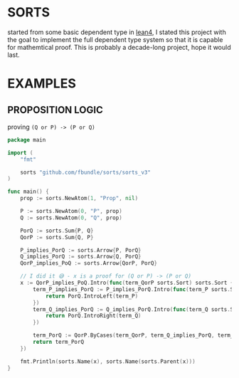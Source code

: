 # SORTS

started from some basic dependent type in [lean4](https://github.com/leanprover/lean4), I stated this project with the goal to implement the full dependent type system so that it is capable for mathemtical proof. This is probably a decade-long project, hope it would last.  


# EXAMPLES

## PROPOSITION LOGIC

proving `(Q or P) -> (P or Q)`

```go
package main

import (
	"fmt"

	sorts "github.com/fbundle/sorts/sorts_v3"
)

func main() {
	prop := sorts.NewAtom(1, "Prop", nil)

	P := sorts.NewAtom(0, "P", prop)
	Q := sorts.NewAtom(0, "Q", prop)

	PorQ := sorts.Sum{P, Q}
	QorP := sorts.Sum{Q, P}

	P_implies_PorQ := sorts.Arrow{P, PorQ}
	Q_implies_PorQ := sorts.Arrow{Q, PorQ}
	QorP_implies_PoQ := sorts.Arrow{QorP, PorQ}

	// I did it 😅 - x is a proof for (Q or P) -> (P or Q)
	x := QorP_implies_PoQ.Intro(func(term_QorP sorts.Sort) sorts.Sort {
		term_P_implies_PorQ := P_implies_PorQ.Intro(func(term_P sorts.Sort) sorts.Sort {
			return PorQ.IntroLeft(term_P)
		})
		term_Q_implies_PorQ := Q_implies_PorQ.Intro(func(term_Q sorts.Sort) sorts.Sort {
			return PorQ.IntroRight(term_Q)
		})

		term_PorQ := QorP.ByCases(term_QorP, term_Q_implies_PorQ, term_P_implies_PorQ)
		return term_PorQ
	})

	fmt.Println(sorts.Name(x), sorts.Name(sorts.Parent(x)))
}

```

